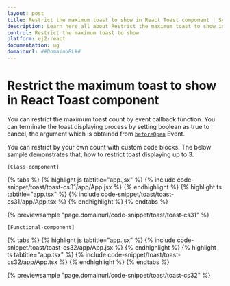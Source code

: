 ```yaml
---
layout: post
title: Restrict the maximum toast to show in React Toast component | Syncfusion
description: Learn here all about Restrict the maximum toast to show in Syncfusion React Toast component of Syncfusion Essential JS 2 and more.
control: Restrict the maximum toast to show 
platform: ej2-react
documentation: ug
domainurl: ##DomainURL##
---
```


# Restrict the maximum toast to show in React Toast component

You can restrict the maximum toast count by event callback function. You can terminate the toast displaying process by setting boolean as true to cancel, the argument which is obtained from [`beforeOpen`](https://ej2.syncfusion.com/react/documentation/api/toast#beforeopen) Event.

You can restrict by your own count with custom code blocks. The below sample demonstrates that, how to restrict toast displaying up to 3.

`[Class-component]`

{% tabs %}
{% highlight js tabtitle="app.jsx" %}
{% include code-snippet/toast/toast-cs31/app/App.jsx %}
{% endhighlight %}
{% highlight ts tabtitle="app.tsx" %}
{% include code-snippet/toast/toast-cs31/app/App.tsx %}
{% endhighlight %}
{% endtabs %}

 {% previewsample "page.domainurl/code-snippet/toast/toast-cs31" %}

`[Functional-component]`

{% tabs %}
{% highlight js tabtitle="app.jsx" %}
{% include code-snippet/toast/toast-cs32/app/App.jsx %}
{% endhighlight %}
{% highlight ts tabtitle="app.tsx" %}
{% include code-snippet/toast/toast-cs32/app/App.tsx %}
{% endhighlight %}
{% endtabs %}

 {% previewsample "page.domainurl/code-snippet/toast/toast-cs32" %}